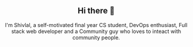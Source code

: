 <h2 align="center"> Hi there 👋 </h2>
<p align="center"> I'm Shivlal, a self-motivated final year CS student, DevOps enthusiast, Full stack web developer and a Community guy who loves to inteact with community people.</p>


